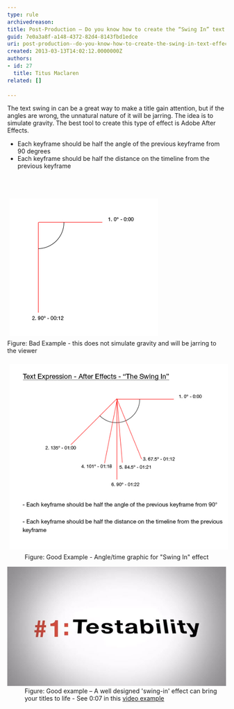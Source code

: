 ```yaml
---
type: rule
archivedreason: 
title: Post-Production – Do you know how to create the “Swing In” text effect?
guid: 7e0a3a8f-a148-4372-82d4-8143fbd1edce
uri: post-production--do-you-know-how-to-create-the-swing-in-text-effect
created: 2013-03-13T14:02:12.0000000Z
authors:
- id: 27
  title: Titus Maclaren
related: []

---
```



<p>The text swing in can be a great way to make a title gain attention, but if the angles are wrong, the unnatural nature of it will be jarring. The idea is to simulate gravity. The best tool to create this type of effect is Adobe After Effects.</p><ul><li>Each keyframe should be half the angle of the previous keyframe from 90 degrees</li><li>Each keyframe should be half the distance on the timeline from the previous keyframe</li></ul>
<br><excerpt class='endintro'></excerpt><br>
<dl class="image"><dt><img src="TextExpression-AfterEffects-TheSwingIn_BadExample.jpg" alt="TextExpression-AfterEffects-TheSwingIn_BadExample.jpg" style="margin:5px;" /><br></dt><dt><span class="ssw-rteStyle-FigureBad">Figure: Bad Example - this does not simulate gravity and will be jarring to the viewer</span></dt><dt><br></dt><dt><img src="TextExpression-AfterEffects-TheSwingIn.jpg" alt="TextExpression-AfterEffects-TheSwingIn.jpg" style="margin:5px;" /><br></dt><dd><span class="ssw-rteStyle-FigureGood">Figure: Good Example - Angle/time graphic for "Swing In" effect</span></dd></dl><dl class="goodImage"><dt> 
      <a href="http://youtu.be/0ugMkda9IBw?t=7s"><img alt="Swing-In.jpg" src="Swing-In.jpg" /> </a>
   </dt>
   <dd>Figure: Good example – A well designed 'swing-in' effect can bring your titles to life - See 0:07 in this 
      <a href="http://youtu.be/0ugMkda9IBw?t=7s">video example</a></dd></dl>


